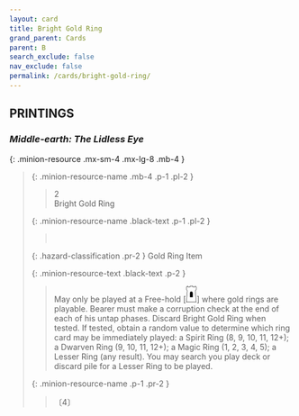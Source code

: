 ```yaml
---
layout: card
title: Bright Gold Ring
grand_parent: Cards
parent: B
search_exclude: false
nav_exclude: false
permalink: /cards/bright-gold-ring/
---
```


## PRINTINGS


### _Middle-earth: The Lidless Eye_

{: .minion-resource .mx-sm-4 .mx-lg-8 .mb-4 }
> {: .minion-resource-name .mb-4 .p-1 .pl-2 }
> > <div class="hazard-mp">2</div>
> > <div class="card-name">Bright Gold Ring</div>
>
> {: .minion-resource-name .black-text .p-1 .pl-2 }
> > &nbsp;
>
> {: .hazard-classification .pr-2 }
> Gold Ring Item
>
> {: .minion-resource-text .black-text .p-2 }
> > May only be played at a Free-hold \[![](/assets/images/free-hold.svg)] where gold rings are playable. Bearer must make a corruption check at the end of each of his untap phases. Discard Bright Gold Ring when tested. If tested, obtain a random value to determine which ring card may be immediately played: a Spirit Ring (8, 9, 10, 11, 12+); a Dwarven Ring (9, 10, 11, 12+); a Magic Ring (1, 2, 3, 4, 5); a Lesser Ring (any result). You may search you play deck or discard pile for a Lesser Ring to be played. 
> 
> {: .minion-resource-name .p-1 .pr-2 }
> > <div class="card-shield"></div>
> > <div class="card-corruption-white">〔4〕</div>
